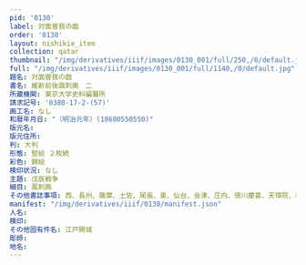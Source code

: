 ```yaml
---
pid: '0130'
label: 対面曽我の戯
order: '0130'
layout: nishikie_item
collection: qatar
thumbnail: "/img/derivatives/iiif/images/0130_001/full/250,/0/default.jpg"
full: "/img/derivatives/iiif/images/0130_001/full/1140,/0/default.jpg"
題名: 対面曽我の戯
書名: 維新前後諷刺画　二
所蔵機関: 東京大学史料編纂所
請求記号: '0380-17-2-(57)'
画工名: なし
和暦年月日: "（明治元年）(18680550550)"
版元名: 
版元住所: 
判: 大判
形態: 竪絵 ２枚続
彩色: 錦絵
検印状況: なし
主題: 戊辰戦争
細目: 風刺画
その他書誌事項: 西、長州、薩摩、土佐、尾張、東、仙台、会津、庄内、徳川慶喜、天璋院、和宮
manifest: "/img/derivatives/iiif/0130/manifest.json"
人名: 
検印: 
その他固有件名: 江戸開城
彫師: 
地名: 
---
```


